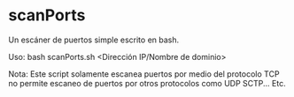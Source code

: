 # scanPorts
Un escáner de puertos simple escrito en bash.

Uso: bash scanPorts.sh <Dirección IP/Nombre de dominio>

Nota: Este script solamente escanea puertos por medio del protocolo TCP no permite escaneo de puertos por otros protocolos como UDP SCTP... Etc.
